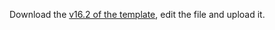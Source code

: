  Download the <a href="https://github.com/ocelhay/como/blob/master/Template_CoMoCOVID-19App.xlsx" target="_blank">v16.2 of the template</a>, edit the file and upload it.